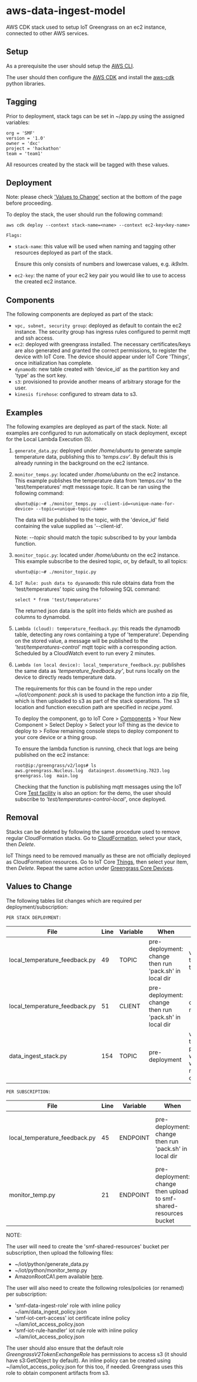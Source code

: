 
# aws-data-ingest-model

AWS CDK stack used to setup IoT Greengrass on an ec2 instance, connected to other AWS services.


##  Setup

As a prerequisite the user should setup the [AWS CLI](https://docs.aws.amazon.com/cli/latest/userguide/cli-configure-quickstart.html).

The user should then configure the [AWS CDK](https://docs.aws.amazon.com/cdk/v2/guide/cli.html) and install the [aws-cdk](https://docs.aws.amazon.com/cdk/v2/guide/work-with-cdk-python.html) python libraries.

## Tagging

Prior to deployment, stack tags can be set in ~/app.py using the assigned variables:
```
org = 'SMF'
version = '1.0'
owner = 'dxc'
project = 'hackathon'
team = 'team1'
```
All resources created by the stack will be tagged with these values.

## Deployment

Note: please check ['Values to Change'](#values-to-change) section at the bottom of the page before proceeding.

To deploy the stack, the user should run the following command:

```
aws cdk deploy --context stack-name=<name> --context ec2-key<key-name>
```
`Flags:`

- `stack-name`: this value will be used when naming and tagging other resources deployed as part of the stack.

    Ensure this only consists of numbers and lowercase values, e.g. _ik9xlm_.
- `ec2-key`: the name of your ec2 key pair you would like to use to access the created ec2 instance.

## Components

The following components are deployed as part of the stack:

- `vpc, subnet, security group`: deployed as default to contain the ec2 instance. The security group has ingress rules configured to permit mqtt and ssh access.
- `ec2`: deployed with greengrass installed. The necessary certificates/keys are also generated and granted the correct permissions, to register the device with IoT Core. The device should appear under IoT Core 'Things', once initialization has complete.
- `dynamodb`: new table created with 'device_id' as the partition key and 'type' as the sort key.
- `s3`: provisioned to provide another means of arbitrary storage for the user.
- `kinesis firehose`: configured to stream data to s3.

## Examples

The following examples are deployed as part of the stack. Note: all examples are configured to run automatically on stack deployment, except for the Local Lambda Execution (5). 

1. `generate_data.py`: deployed under _/home/ubuntu_ to generate sample temperature data, publishing this to _'temps.csv'_. By default this is already running in the background on the ec2 isntance.

2. `monitor_temps.py`: located under _/home/ubuntu_ on the ec2 instance. This example publishes the temperature data from 'temps.csv' to the 'test/temperatures' mqtt messsage topic. It can be ran using the following command:
    ```
    ubuntu@ip:~# ./monitor_temps.py --client-id=<unique-name-for-device> --topic=<unique-topic-name>
    ```
    The data will be published to the topic, with the 'device_id' field containing the value supplied as '--client-id'.

    Note: _--topic_ should match the topic subscribed to by your lambda function.
 
3. `monitor_topic.py`: located under _/home/ubuntu_ on the ec2 instance. This example subscribe to the desired topic, or, by default, to all topics:
    ```
    ubuntu@ip:~# ./monitor_topic.py
    ```

4. `IoT Rule: push data to dyanamodb`: this rule obtains data from the 'test/temperatures' topic using the following SQL command:
    ```
    select * from 'test/temperatures'
    ```
    The returned json data is the split into fields which are pushed as columns to dynamobd.
    
5. `Lambda (cloud): temperature_feedback.py`: this reads the dynamodb table, detecting any rows containing a type of 'temperature'. Depending on the stored value, a message will be published to the _'test/temperatures-control'_ mqtt topic with a corresponding action. Scheduled by a CloudWatch event to run every 2 minutes.

6. `Lambda (on local device): local_temperature_feedback.py`: publishes the same data as _'temperature_feedback.py'_, but runs locally on the device to directly reads temperature data. 
    
    The requirements for this can be found in the repo under _~/iot/component_: _pack.sh_ is used to package the function into a zip file, which is then uploaded to s3 as part of the stack operations. The s3 location and function execution path are specified in _recipe.yaml_.

    To deploy the component, go to IoT Core > [Components](https://eu-west-2.console.aws.amazon.com/iot/home?region=eu-west-2#/greengrass/v2/components) > Your New Component > Select Deploy > Select your IoT thing as the device to deploy to > Follow remaining console steps to deploy component to your core device or a thing group.

    To ensure the lambda function is running, check that logs are being published on the ec2 instance:
    ```
    root@ip:/greengrass/v2/logs# ls
    aws.greengrass.Nucleus.log  dataingest.dosomething.7823.log  greengrass.log  main.log
    ```
    Checking that the function is publishing mqtt messages using the IoT Core [Test facility](https://eu-west-2.console.aws.amazon.com/iot/home?region=eu-west-2#/test) is also an option: for the demo, the user should subscribe to _'test/temperatures-control-local'_, once deployed.

## Removal

Stacks can be deleted by following the same procedure used to remove regular CloudFormation stacks.
Go to [CloudFormation](https://eu-west-2.console.aws.amazon.com/cloudformation/home?region=eu-west-2#/stacks), select your stack, then _Delete_.

IoT Things need to be removed manually as these are not officially deployed as CloudFormation resources. Go to IoT Core [Things](https://eu-west-2.console.aws.amazon.com/iot/home?region=eu-west-2#/thinghub), then select your item, then _Delete_. Repeat the same action under [Greengrass Core Devices](https://eu-west-2.console.aws.amazon.com/iot/home?region=eu-west-2#/greengrass/v2/cores). 

## Values to Change

The following tables list changes which are required per deployment/subscription:

`PER STACK DEPLOYMENT:`

| File                          | Line | Variable | When                                                   | Description                                                                                   |
|-------------------------------|------|----------|--------------------------------------------------------|-----------------------------------------------------------------------------------------------|
| local_temperature_feedback.py | 49   | TOPIC    | pre-deployment: change then run 'pack.sh' in local dir | var for local temp control topic                                                              |
| local_temperature_feedback.py | 51   | CLIENT   | pre-deployment: change then run 'pack.sh' in local dir | client name for mqtt json                                                                     |
| data_ingest_stack.py          | 154  | TOPIC    | pre-deployment                                         | var for global temp topic: publish to this with --topic when running monitor_temp.py on ec2 |
     

`PER SUBSCRIPTION:`

| File                          | Line | Variable | When                                                              | Description                                                    |
|-------------------------------|------|----------|-------------------------------------------------------------------|----------------------------------------------------------------|
| local_temperature_feedback.py | 45   | ENDPOINT | pre-deployment: change then run 'pack.sh' in local dir            | var for IoT Core Endpoint: available under Iot Core > Settings |
| monitor_temp.py               | 21   | ENDPOINT | pre-deployment: change then upload to smf-shared-resources bucket | var for IoT Core Endpoint: available under Iot Core > Settings |

NOTE:

The user will need to create the 'smf-shared-resources' bucket per subscription, then upload the following files:
- ~/iot/python/generate_data.py
- ~/iot/python/monitor_temp.py
- AmazonRootCA1.pem available [here](https://www.amazontrust.com/repository/).

The user will also need to create the following roles/policies (or renamed) per subscription:
- 'smf-data-ingest-role' role with inline policy ~/iam/data_ingest_policy.json
- 'smf-iot-cert-access' iot certificate inline policy ~/iam/iot_access_policy.json
- 'smf-iot-rule-handler' iot rule role with inline policy ~/iam/iot_access_policy.json

The user should also ensure that the default role _GreengrassV2TokenExchangeRole_ has permissions to access s3 (it should have s3:GetObject by default).
An inline policy can be created using ~/iam/iot_access_policy.json for this too, if needed.
Greengrass uses this role to obtain component artifacts from s3.






